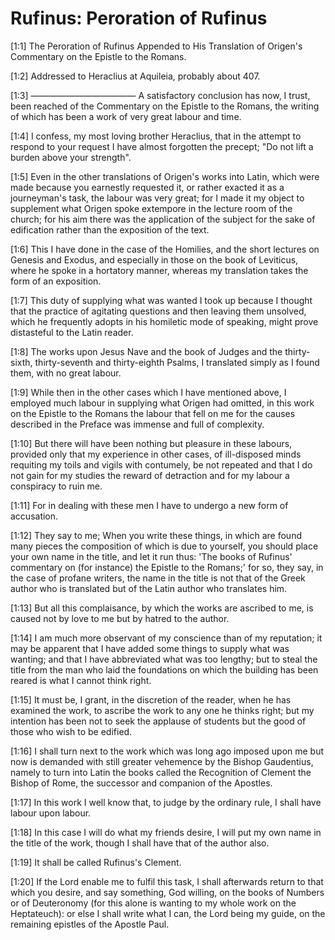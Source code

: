 # Rufinus: Peroration of Rufinus

[1:1] The Peroration of Rufinus Appended to His Translation of Origen's Commentary on the Epistle to the Romans.

[1:2] Addressed to Heraclius at Aquileia, probably about 407.

[1:3] ————————————  A satisfactory conclusion has now, I trust, been reached of the Commentary on the Epistle to the Romans, the writing of which has been a work of very great labour and time.

[1:4] I confess, my most loving brother Heraclius, that in the attempt to respond to your request I have almost forgotten the precept; "Do not lift a burden above your strength".

[1:5] Even in the other translations of Origen's works into Latin, which were made because you earnestly requested it, or rather exacted it as a journeyman's task, the labour was very great; for I made it my object to supplement what Origen spoke extempore in the lecture room of the church; for his aim there was the application of the subject for the sake of edification rather than the exposition of the text.

[1:6] This I have done in the case of the Homilies, and the short lectures on Genesis and Exodus, and especially in those on the book of Leviticus, where he spoke in a hortatory manner, whereas my translation takes the form of an exposition.

[1:7] This duty of supplying what was wanted I took up because I thought that the practice of agitating questions and then leaving them unsolved, which he frequently adopts in his homiletic mode of speaking, might prove distasteful to the Latin reader.

[1:8] The works upon Jesus Nave and the book of Judges and the thirty-sixth, thirty-seventh and thirty-eighth Psalms, I translated simply as I found them, with no great labour.

[1:9] While then in the other cases which I have mentioned above, I employed much labour in supplying what Origen had omitted, in this work on the Epistle to the Romans the labour that fell on me for the causes described in the Preface was immense and full of complexity.

[1:10] But there will have been nothing but pleasure in these labours, provided only that my experience in other cases, of ill-disposed minds requiting my toils and vigils with contumely, be not repeated and that I do not gain for my studies the reward of detraction and for my labour a conspiracy to ruin me.

[1:11] For in dealing with these men I have to undergo a new form of accusation.

[1:12] They say to me; When you write these things, in which are found many pieces the composition of which is due to yourself, you should place your own name in the title, and let it run thus: 'The books of Rufinus' commentary on (for instance) the Epistle to the Romans;' for so, they say, in the case of profane writers, the name in the title is not that of the Greek author who is translated but of the Latin author who translates him.

[1:13] But all this complaisance, by which the works are ascribed to me, is caused not by love to me but by hatred to the author.

[1:14] I am much more observant of my conscience than of my reputation; it may be apparent that I have added some things to supply what was wanting; and that I have abbreviated what was too lengthy; but to steal the title from the man who laid the foundations on which the building has been reared is what I cannot think right.

[1:15] It must be, I grant, in the discretion of the reader, when he has examined the work, to ascribe the work to any one he thinks right; but my intention has been not to seek the applause of students but the good of those who wish to be edified.

[1:16] I shall turn next to the work which was long ago imposed upon me but now is demanded with still greater vehemence by the Bishop Gaudentius, namely to turn into Latin the books called the Recognition of Clement the Bishop of Rome, the successor and companion of the Apostles.

[1:17] In this work I well know that, to judge by the ordinary rule, I shall have labour upon labour.

[1:18] In this case I will do what my friends desire, I will put my own name in the title of the work, though I shall have that of the author also.

[1:19] It shall be called Rufinus's Clement.

[1:20] If the Lord enable me to fulfil this task, I shall afterwards return to that which you desire, and say something, God willing, on the books of Numbers or of Deuteronomy (for this alone is wanting to my whole work on the Heptateuch): or else I shall write what I can, the Lord being my guide, on the remaining epistles of the Apostle Paul.


